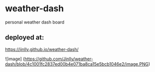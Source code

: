 # weather-dash
personal weather dash board

## deployed at:
https://jinlly.github.io/weather-dash/

![image] (https://github.com/Jinlly/weather-dash/blob/4c1001fc2837ed00b4e071ba8ca15e5bcb1046e2/image.PNG)
